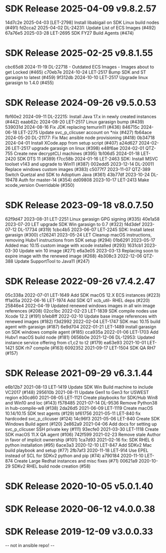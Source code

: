 # SDK Release 2025-04-09 v9.8.2.57
14d7c2e 2025-04-03 [LET-2798] Install libabigail on SDK Linux build nodes (#491)
fd2cca2 2025-04-02 DL-24231: Update List of ECS Images (#492)
67a76e5 2025-03-28 LET-2695 SDK FY27 Build Agents (#474)

# SDK Release 2025-02-25 v9.8.1.55
cbc65d8 2024-11-19 DL-22718 - Outdated ECS Images - Images about to get Locked (#465)
c70eb7e 2024-10-24 LET-2517 Bump SDK and ST garasign to latest (#459)
9f312db 2024-10-10 LET-2517 Upgrade linux garasign to 1.4.0 (#455)

# SDK Release 2024-09-26 v9.5.0.53
fbf60e2 2024-09-11 DL-22215: Install Java 17.x in newly created instances (#442)
eaab62c 2024-08-20 LET-2517 Linux garasign bump (#439)
539031d 2024-08-16 Fix JDK replacing temurin11 (#436)
846715c 2024-06-18 LET-2275 Update svc_p_clicuser account on *nix (#427)
fb64ace 2024-05-20 DL-21177: Fix Mac ansible node provisioning (#418)
0b34718 2024-04-01 Install XCode.app from setup script (#407)
a24d627 2024-02-26 LET-2517 upgrade garasign on linux (#398)
e48f6ae 2024-02-01 QTZ-755 Create new decryptCLI machines (#395)
1b106d5 2024-01-18 LET-2420 SDK DTS 11 (#389)
f7cc58b 2024-01-16 LET-2463 SDK: Install MSVC toolset v143 and upgrade to Win11 (#387)
002edd5 2023-12-14 DL-20011 Replace windows custom images (#383)
c5077f7 2023-11-07 QTZ-389 Switch Quetzal and SDK to Adoptium Java (#361)
43b77df 2023-10-24 DL-19478 Auth for master-14 (#354)
dd09808 2023-10-17 LET-2413 Make xcode_version Overridable (#350)

# SDK Release 2023-09-18 v8.0.7.50
62f9d47 2023-08-31 LET-2251 Linux garasign GPG signing (#335)
40e1a58 2023-07-20 LET upgrade SDK Win garasign to 0.7 (#322)
f4d3def 2023-07-12 DL-17734 (#319)
1cbc4b5 2023-06-07 LET-2245 SDK: Install latest garasign (#300)
c126241 2023-05-24 LET Cleanup macOS instructions, removing Hubv1 instructions from SDK setup (#294)
01b6291 2023-05-17 Added mac 10.15 custom image with xcode installed (#293)
1631cb1 2023-03-30 Update win 10 image (#271)
e6a3e05 2023-03-13 Replacing soon to expire image with the renewed image (#268)
4b308c3 2022-12-06 QTZ-388 Update SupportTool to Java11 (#247)

# SDK Release 2022-09-26 v7.4.2.47
05c338a 2022-07-01 LET-1649 Add SDK macOS 12.X ECS instances (#223)
ff1a05a 2022-06-16 LET-1974 Add SDK QT xcb_util- RHEL deps (#220)
25846e4 2022-04-19 Updated renewed windows images in all win image references (#208)
02cc1bc 2022-02-23 LET-1839 SDK compile nodes use Xcode 12.2 (#191)
b1eb8ff 2022-02-10 Update base image references with renewed images (#182)
f3d2992 2022-02-04 LET-1747 SDK mac 10.15 build agent with garasign (#187)
6e9d704 2022-01-21 LET-1489 install garasign on SDK windows compile agent (#185)
cca935a 2022-01-06 LET-1703 Add Hubv1 macOS build node (#181)
0656b0e 2021-12-06 DL-12953:  Updated instance service offering from c1,c2 to t2 (#179)
ea63e93 2021-10-01 LET-1421 SDK rh7 compile (#163)
6092352 2021-09-17 LET-1504 SDK QA RH7 (#157)

# SDK Release 2021-09-29 v6.3.1.44
e6b12b7 2021-08-13 LET-1419 Update SDK Win Build machine to include VC2017 (#148)
295610b 2021-08-11 Update Gen1 to Gen3 for USWEST region
e30cd60 2021-08-05 LET-1121 Create playbooks for SDK/Hub Win8 and Win10 and loc (#143)
f578485 2021-07-14 DL-9536 Remove Python38 in hub-compile-w8 (#138)
2da26d5 2021-06-09 LET-1119 Create macOS 10.14/10.15 SDK test agents  (#129)
bf61756 2021-05-11 LET-840 fix hardcoded svc_p_clicuser (#124)
14c96f3 2021-05-06 LET-840 Create SDK Windows Build agent (#120)
2e862a9 2021-04-06 Add docs for setting up svc_p_clicuser SSH private key (#111)
93ecfe0 2021-03-30 LET-1118 Create SDK macOS 11.X QA agent (#106)
742f599 2021-02-23 Remove stale Author in favor of implicit ownership (#101)
1ca7d93 2021-02-16 fix: SDK RHEL 6 python installation (#95)
6ace3a3 2020-12-10 LET-847 Add SDKv2 Mac build playbook and setup (#77)
2fb7af3 2020-11-18 LET-914 Use EPEL instead of SCL for SDKv2 python and pip (#74)
a790184 2020-11-10 LET-874 Create Large Redhat instances and misc fixes (#71)
00621a9 2020-10-29 SDKv2 RHEL build node creation (#58)

# SDK Release 2020-10-05 v5.0.1.40
# SDK Release 2020-06-12 v4.0.0.38
# SDK Release 2019-12-09 v3.0.0.33
-- not in ansible repo! -- 
